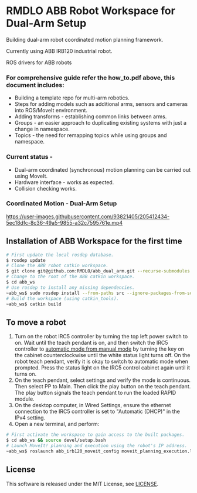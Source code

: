 # RMDLO ABB Robot Workspace for Dual-Arm Setup

Building dual-arm robot coordinated motion planning framework.

Currently using ABB IRB120 industrial robot.

ROS drivers for ABB robots

### For comprehensive guide refer the how_to.pdf above, this document includes:

- Building a template repo for multi-arm robotics.
- Steps for adding models such as additional arms, sensors and cameras into ROS/MoveIt environment.
- Adding transforms - establishing common links between arms.
- Groups - an easier approach to duplicating existing systems with just a change in namespace.
- Topics - the need for remapping topics while using groups and namespace.

### Current status - 

- Dual-arm coordinated (synchronous) motion planning can be carried out using MoveIt.
- Hardware interface - works as expected.
- Collision checking works.  

### Coordinated Motion - Dual-Arm Setup

https://user-images.githubusercontent.com/93821405/205412434-5ec18dfc-8c36-49a5-9855-a32c7595761e.mp4

<!-- https://user-images.githubusercontent.com/93821405/204172896-e4cfaeb9-4eeb-4013-9db9-88399d4c3a16.mp4 -->

## Installation of ABB Workspace for the first time
```bash
# First update the local rosdep database.
$ rosdep update
# Clone the ABB robot catkin workspace.
$ git clone git@github.com:RMDLO/abb_dual_arm.git --recurse-submodules
# Change to the root of the ABB catkin workspace.
$ cd abb_ws
# Use rosdep to install any missing dependencies.
~abb_ws$ sudo rosdep install --from-paths src --ignore-packages-from-source --rosdistro melodic
# Build the workspace (using catkin_tools).
~abb_ws$ catkin build
```

## To move a robot

1. Turn on the robot IRC5 controller by turning the top left power switch to on. Wait until the teach pendant is on, and then switch the IRC5 controller to [automatic mode from manual mode](!http://wiki.ros.org/abb_driver/Tutorials/RunServer) by turning the key on the cabinet counterclockwise until the white status light turns off. On the robot teach pendant, verify it is okay to switch to automatic mode when prompted. Press the status light on the IRC5 control cabinet again until it turns on.
2.  On the teach pendant, select settings and verify the mode is continuous. Then select PP to Main. Then click the play button on the teach pendant. The play button signals the teach pendant to run the loaded RAPID module.
3. On the desktop computer, in Wired Settings, ensure the ethernet connection to the IRC5 controller is set to "Automatic (DHCP)" in the IPv4 setting. 
4. Open a new terminal, and perform:

```bash
# First activate the workspace to gain access to the built packages.
$ cd abb_ws && source devel/setup.bash
# Launch MoveIt! planning and execution using the robot's IP address.
~abb_ws$ roslaunch abb_irb120_moveit_config moveit_planning_execution.launch sim:=false robot_ip:=192.168.125.1
```
<!-- ![Dual-Arm Setup (MoveIt)](images/a.png) -->

## License

This software is released under the MIT License, see [LICENSE](./LICENSE).